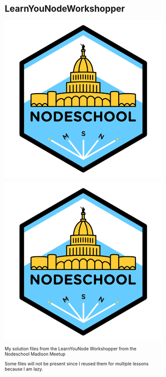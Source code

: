 # LearnYouNodeWorkshopper

![Nodeschool Madison Logo](nodeSchoolMadison.png)

<img src="nodeSchoolMadison.png" height="50%"/>

My solution files from the LearnYouNode Workshopper from the Nodeschool Madison Meetup

Some files will not be present since I reused them for multiple lessons because I am lazy.
